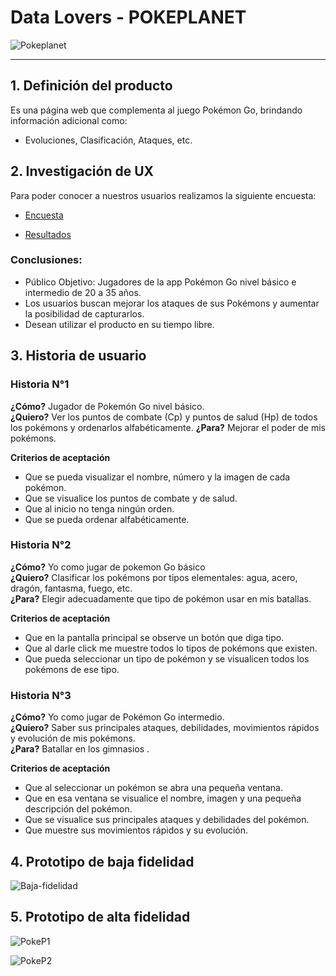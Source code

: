# Data Lovers - POKEPLANET
![Pokeplanet](https://github.com/lorena-1204/LIM014-data-lovers/blob/main/src/img/readme/planet.PNG?raw=true)

***
## 1. Definición del producto
Es una página web que complementa al juego Pokémon Go, brindando información adicional  como:
+ Evoluciones, Clasificación, Ataques, etc.

## 2. Investigación de UX

Para poder conocer a nuestros usuarios realizamos la siguiente encuesta:
+ [Encuesta](https://docs.google.com/forms/d/1-q0cPj2PysjyYTP9TwW3fSu6Q494wsUmOm6WtpAiNOI/edit?usp=drive_open)

+ [Resultados](https://docs.google.com/spreadsheets/d/1dhcoh83wKbN1WDNX6gkaRdoqtGpmD3LFyeLYkfIF_VY/edit?usp=forms_web_b#gid=296711079)

### Conclusiones:
* Público Objetivo: Jugadores de la app Pokémon Go nivel básico e intermedio de 20 a 35 años.
* Los usuarios buscan mejorar los ataques de sus Pokémons y aumentar la posibilidad de capturarlos.
* Desean utilizar el producto en su tiempo libre.

## 3. Historia de usuario

### Historia N°1
**¿Cómo?** Jugador de Pokemón Go nivel básico.\
**¿Quiero?** Ver los puntos de combate (Cp) y puntos de salud (Hp) de todos los pokémons y ordenarlos alfabéticamente.
**¿Para?** Mejorar el poder de mis pokémons.

**Criterios de aceptación**
- Que se pueda visualizar el nombre, número y la imagen de cada pokémon.
- Que se visualice los puntos de combate y de salud.
- Que al inicio no tenga ningún orden.
- Que se pueda ordenar alfabéticamente.

### Historia N°2
**¿Cómo?** Yo como jugar de pokemon Go básico\
**¿Quiero?** Clasificar los pokémons por tipos elementales: agua, acero, dragón, fantasma, fuego, etc.\
**¿Para?** Elegir adecuadamente que tipo de pokémon usar en mis batallas.

**Criterios de aceptación**
- Que en la pantalla principal se observe un botón que diga tipo.
- Que al darle click me muestre todos lo tipos de pokémons que existen.
- Que pueda seleccionar un tipo de pokémon y se visualicen todos los pokémons de ese tipo.

### Historia N°3
**¿Cómo?** Yo como jugar de Pokémon Go intermedio.\
**¿Quiero?** Saber sus principales ataques, debilidades, movimientos rápidos y evolución de mis pokémons.\
**¿Para?** Batallar en los gimnasios .

**Criterios de aceptación**
- Que al seleccionar un pokémon se abra una pequeña ventana.
- Que en esa ventana se visualice el nombre, imagen y una pequeña descripción del pokémon.
- Que se visualice sus principales ataques y debilidades del pokémon.
- Que muestre sus movimientos rápidos y su evolución.

## 4. Prototipo de baja fidelidad
![Baja-fidelidad](https://github.com/lorena-1204/LIM014-data-lovers/blob/main/src/img/readme/bajaFidelidad.jpg?raw=true)

## 5. Prototipo de alta fidelidad
![PokeP1](https://github.com/lorena-1204/LIM014-data-lovers/blob/main/src/img/readme/PokeP1.png?raw=true)

![PokeP2](https://github.com/lorena-1204/LIM014-data-lovers/blob/main/src/img/readme/PokeP2.jpg?raw=true)
